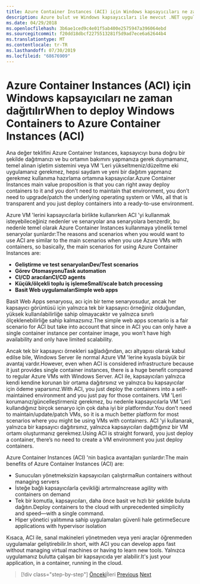 ```yaml
---
title: Azure Container Instances (ACI) için Windows kapsayıcıları ne zaman dağıtılır
description: Azure bulut ve Windows kapsayıcıları ile mevcut .NET uygulamalarını modernleştirin | Azure Container Instances (ACI) için Windows kapsayıcıları ne zaman dağıtılır
ms.date: 04/29/2018
ms.openlocfilehash: 3b6ae1ced9c4e01f5ab400e2575947a396064ebd
ms.sourcegitcommit: f20dd18dbcf2275513281f5d9ad7ece6a62644b4
ms.translationtype: MT
ms.contentlocale: tr-TR
ms.lasthandoff: 07/30/2019
ms.locfileid: "68676909"
---
```

# <a name="when-to-deploy-windows-containers-to-azure-container-instances-aci"></a><span data-ttu-id="f892b-103">Azure Container Instances (ACI) için Windows kapsayıcıları ne zaman dağıtılır</span><span class="sxs-lookup"><span data-stu-id="f892b-103">When to deploy Windows Containers to Azure Container Instances (ACI)</span></span>

<span data-ttu-id="f892b-104">Ana değer teklifini Azure Container Instances, kapsayıcıyı buna doğru bir şekilde dağıtmanızı ve bu ortamın bakımını yapmanıza gerek duymamanız, temel alınan işletim sistemini veya VM 'Leri yükseltmeniz/düzeltme eki uygulamanız gerekmez, hepsi saydam ve yeni bir dağıtım yapmanız gerekmez kullanıma hazırlama ortamına kapsayıcılar.</span><span class="sxs-lookup"><span data-stu-id="f892b-104">Azure Container Instances main value proposition is that you can right away deploy containers to it and you don’t need to maintain that environment, you don’t need to upgrade/patch the underlying operating system or VMs, all that is transparent and you just deploy containers into a ready-to-use environment.</span></span>

<span data-ttu-id="f892b-105">Azure VM 'lerini kapsayıcılarla birlikte kullanırken ACI 'yi kullanmak isteyebileceğiniz nedenler ve senaryolar ana senaryolara benzerdir, bu nedenle temel olarak Azure Container Instances kullanmaya yönelik temel senaryolar şunlardır:</span><span class="sxs-lookup"><span data-stu-id="f892b-105">The reasons and scenarios when you would want to use ACI are similar to the main scenarios when you use Azure VMs with containers, so basically, the main scenarios for using Azure Container Instances are:</span></span>

- <span data-ttu-id="f892b-106">**Geliştirme ve test senaryoları**</span><span class="sxs-lookup"><span data-stu-id="f892b-106">**Dev/Test scenarios**</span></span>
- <span data-ttu-id="f892b-107">**Görev Otomasyonu**</span><span class="sxs-lookup"><span data-stu-id="f892b-107">**Task automation**</span></span>
- <span data-ttu-id="f892b-108">**CI/CD aracıları**</span><span class="sxs-lookup"><span data-stu-id="f892b-108">**CI/CD agents**</span></span>
- <span data-ttu-id="f892b-109">**Küçük/ölçekli toplu iş işleme**</span><span class="sxs-lookup"><span data-stu-id="f892b-109">**Small/scale batch processing**</span></span>
- <span data-ttu-id="f892b-110">**Basit Web uygulamaları**</span><span class="sxs-lookup"><span data-stu-id="f892b-110">**Simple web apps**</span></span>

<span data-ttu-id="f892b-111">Basit Web Apps senaryosu, acı için bir teme senaryosudur, ancak her kapsayıcı görüntüsü için yalnızca tek bir kapsayıcı örneğiniz olduğundan, yüksek kullanılabilirliğe sahip olmayacaktır ve yalnızca sınırlı ölçeklenebilirliğe sahip kalmazsınız.</span><span class="sxs-lookup"><span data-stu-id="f892b-111">The simple web apps scenario is a fair scenario for ACI but take into account that since in ACI you can only have a single container instance per container image, you won’t have high availability and only have limited scalability.</span></span>

<span data-ttu-id="f892b-112">Ancak tek bir kapsayıcı örnekleri sağladığından, acı altyapısı olarak kabul edilse bile, Windows Server ile normal Azure VM 'lerine kıyasla büyük bir avantaj vardır.</span><span class="sxs-lookup"><span data-stu-id="f892b-112">However, even when ACI is considered infrastructure because it just provides single container instances, there is a huge benefit compared to regular Azure VMs with Windows Server.</span></span> <span data-ttu-id="f892b-113">ACI ile, kapsayıcıları yalnızca kendi kendine korunan bir ortama dağıtırsınız ve yalnızca bu kapsayıcılar için ödeme yaparsınız.</span><span class="sxs-lookup"><span data-stu-id="f892b-113">With ACI, you just deploy the containers into a self-maintained environment and you just pay for those containers.</span></span> <span data-ttu-id="f892b-114">VM 'Leri korumanız/güncelleştirmeniz gerekmez, bu nedenle kapsayıcılarla VM 'Leri kullandığınız birçok senaryo için çok daha iyi bir platformdur.</span><span class="sxs-lookup"><span data-stu-id="f892b-114">You don’t need to maintain/update/patch VMs, so it is a much better platform for most scenarios where you might be using VMs with containers.</span></span> <span data-ttu-id="f892b-115">ACI 'yi kullanarak, yalnızca bir kapsayıcı dağıtırsınız, yalnızca kapsayıcıları dağıttığınız bir VM ortamı oluşturmanız gerekmez.</span><span class="sxs-lookup"><span data-stu-id="f892b-115">Using ACI is straight forward, you just deploy a container, there’s no need to create a VM environment you just deploy containers.</span></span>

<span data-ttu-id="f892b-116">Azure Container Instances (ACI) 'nin başlıca avantajları şunlardır:</span><span class="sxs-lookup"><span data-stu-id="f892b-116">The main benefits of Azure Container Instances (ACI) are:</span></span>

- <span data-ttu-id="f892b-117">Sunucuları yönetmeksizin kapsayıcıları çalıştırma</span><span class="sxs-lookup"><span data-stu-id="f892b-117">Run containers without managing servers</span></span>
- <span data-ttu-id="f892b-118">İsteğe bağlı kapsayıcılarla çevikliği artırma</span><span class="sxs-lookup"><span data-stu-id="f892b-118">Increase agility with containers on demand</span></span>
- <span data-ttu-id="f892b-119">Tek bir komutla, kapsayıcıları, daha önce basit ve hızlı bir şekilde buluta dağıtın.</span><span class="sxs-lookup"><span data-stu-id="f892b-119">Deploy containers to the cloud with unprecedented simplicity and speed—with a single command.</span></span>
- <span data-ttu-id="f892b-120">Hiper yönetici yalıtımına sahip uygulamaları güvenli hale getirme</span><span class="sxs-lookup"><span data-stu-id="f892b-120">Secure applications with hypervisor isolation</span></span>

<span data-ttu-id="f892b-121">Kısaca, ACI ile, sanal makineleri yönetmeden veya yeni araçlar öğrenmeden uygulamalar geliştirebilir.</span><span class="sxs-lookup"><span data-stu-id="f892b-121">In short, with ACI you can develop apps fast without managing virtual machines or having to learn new tools.</span></span> <span data-ttu-id="f892b-122">Yalnızca uygulamanız bulutta çalışan bir kapsayıcıda yer alabilir.</span><span class="sxs-lookup"><span data-stu-id="f892b-122">It's just your application, in a container, running in the cloud.</span></span>

> [!div class="step-by-step"]
> <span data-ttu-id="f892b-123">[Önceki](when-to-deploy-windows-containers-to-azure-vms-iaas-cloud.md)İleri
> [](when-to-deploy-windows-containers-to-azure-container-service-kubernetes.md)</span><span class="sxs-lookup"><span data-stu-id="f892b-123">[Previous](when-to-deploy-windows-containers-to-azure-vms-iaas-cloud.md)
[Next](when-to-deploy-windows-containers-to-azure-container-service-kubernetes.md)</span></span>
